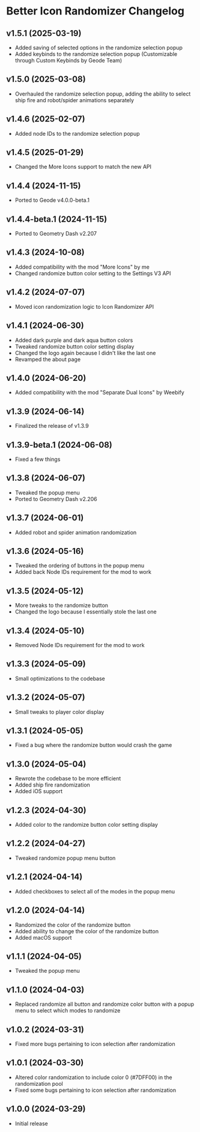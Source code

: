 # Better Icon Randomizer Changelog
## v1.5.1 (2025-03-19)
- Added saving of selected options in the randomize selection popup
- Added keybinds to the randomize selection popup (Customizable through Custom Keybinds by Geode Team)

## v1.5.0 (2025-03-08)
- Overhauled the randomize selection popup, adding the ability to select ship fire and robot/spider animations separately

## v1.4.6 (2025-02-07)
- Added node IDs to the randomize selection popup

## v1.4.5 (2025-01-29)
- Changed the More Icons support to match the new API

## v1.4.4 (2024-11-15)
- Ported to Geode v4.0.0-beta.1

## v1.4.4-beta.1 (2024-11-15)
- Ported to Geometry Dash v2.207

## v1.4.3 (2024-10-08)
- Added compatibility with the mod "More Icons" by me
- Changed randomize button color setting to the Settings V3 API

## v1.4.2 (2024-07-07)
- Moved icon randomization logic to Icon Randomizer API

## v1.4.1 (2024-06-30)
- Added dark purple and dark aqua button colors
- Tweaked randomize button color setting display
- Changed the logo again because I didn't like the last one
- Revamped the about page

## v1.4.0 (2024-06-20)
- Added compatibility with the mod "Separate Dual Icons" by Weebify

## v1.3.9 (2024-06-14)
- Finalized the release of v1.3.9

## v1.3.9-beta.1 (2024-06-08)
- Fixed a few things

## v1.3.8 (2024-06-07)
- Tweaked the popup menu
- Ported to Geometry Dash v2.206

## v1.3.7 (2024-06-01)
- Added robot and spider animation randomization

## v1.3.6 (2024-05-16)
- Tweaked the ordering of buttons in the popup menu
- Added back Node IDs requirement for the mod to work

## v1.3.5 (2024-05-12)
- More tweaks to the randomize button
- Changed the logo because I essentially stole the last one

## v1.3.4 (2024-05-10)
- Removed Node IDs requirement for the mod to work

## v1.3.3 (2024-05-09)
- Small optimizations to the codebase

## v1.3.2 (2024-05-07)
- Small tweaks to player color display

## v1.3.1 (2024-05-05)
- Fixed a bug where the randomize button would crash the game

## v1.3.0 (2024-05-04)
- Rewrote the codebase to be more efficient
- Added ship fire randomization
- Added iOS support

## v1.2.3 (2024-04-30)
- Added color to the randomize button color setting display

## v1.2.2 (2024-04-27)
- Tweaked randomize popup menu button

## v1.2.1 (2024-04-14)
- Added checkboxes to select all of the modes in the popup menu

## v1.2.0 (2024-04-14)
- Randomized the color of the randomize button
- Added ability to change the color of the randomize button
- Added macOS support

## v1.1.1 (2024-04-05)
- Tweaked the popup menu

## v1.1.0 (2024-04-03)
- Replaced randomize all button and randomize color button with a popup menu to select which modes to randomize

## v1.0.2 (2024-03-31)
- Fixed more bugs pertaining to icon selection after randomization

## v1.0.1 (2024-03-30)
- Altered color randomization to include color 0 (#7DFF00) in the randomization pool
- Fixed some bugs pertaining to icon selection after randomization

## v1.0.0 (2024-03-29)
- Initial release